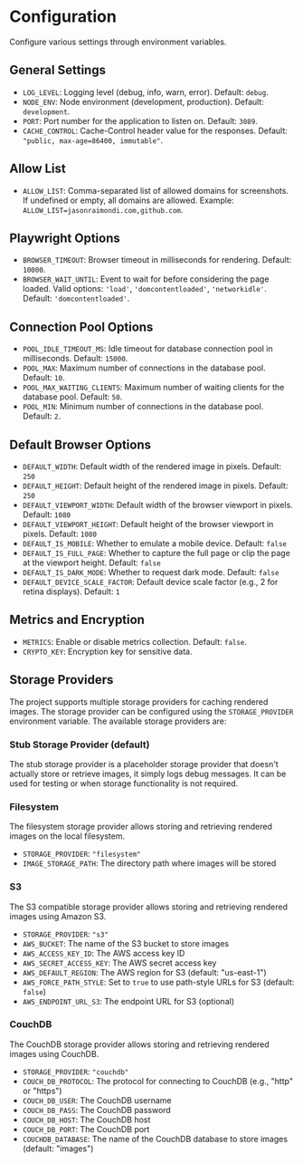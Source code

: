 # Configuration

Configure various settings through environment variables.

## General Settings

- `LOG_LEVEL`: Logging level (debug, info, warn, error). Default: `debug`.
- `NODE_ENV`: Node environment (development, production). Default: `development`.
- `PORT`: Port number for the application to listen on. Default: `3089`.
- `CACHE_CONTROL`: Cache-Control header value for the responses. Default: `"public, max-age=86400, immutable"`.

## Allow List

- `ALLOW_LIST`: Comma-separated list of allowed domains for screenshots. If undefined or empty, all domains are allowed. Example: `ALLOW_LIST=jasonraimondi.com,github.com`.

## Playwright Options

- `BROWSER_TIMEOUT`: Browser timeout in milliseconds for rendering. Default: `10000`.
- `BROWSER_WAIT_UNTIL`: Event to wait for before considering the page loaded. Valid options: `'load'`, `'domcontentloaded'`, `'networkidle'`. Default: `'domcontentloaded'`.

## Connection Pool Options

- `POOL_IDLE_TIMEOUT_MS`: Idle timeout for database connection pool in milliseconds. Default: `15000`.
- `POOL_MAX`: Maximum number of connections in the database pool. Default: `10`.
- `POOL_MAX_WAITING_CLIENTS`: Maximum number of waiting clients for the database pool. Default: `50`.
- `POOL_MIN`: Minimum number of connections in the database pool. Default: `2`.

## Default Browser Options

- `DEFAULT_WIDTH`: Default width of the rendered image in pixels. Default: `250`
- `DEFAULT_HEIGHT`: Default height of the rendered image in pixels. Default: `250`
- `DEFAULT_VIEWPORT_WIDTH`: Default width of the browser viewport in pixels. Default: `1080`
- `DEFAULT_VIEWPORT_HEIGHT`: Default height of the browser viewport in pixels. Default: `1080`
- `DEFAULT_IS_MOBILE`: Whether to emulate a mobile device. Default: `false`
- `DEFAULT_IS_FULL_PAGE`: Whether to capture the full page or clip the page at the viewport height. Default: `false`
- `DEFAULT_IS_DARK_MODE`: Whether to request dark mode. Default: `false`
- `DEFAULT_DEVICE_SCALE_FACTOR`: Default device scale factor (e.g., 2 for retina displays). Default: `1`

## Metrics and Encryption

- `METRICS`: Enable or disable metrics collection. Default: `false`.
- `CRYPTO_KEY`: Encryption key for sensitive data.

## Storage Providers

The project supports multiple storage providers for caching rendered images. The storage provider can be configured using the `STORAGE_PROVIDER` environment variable. The available storage providers are:

### Stub Storage Provider (default)

The stub storage provider is a placeholder storage provider that doesn't actually store or retrieve images, it simply logs debug messages. It can be used for testing or when storage functionality is not required.

### Filesystem

The filesystem storage provider allows storing and retrieving rendered images on the local filesystem.

- `STORAGE_PROVIDER`: `"filesystem"`
- `IMAGE_STORAGE_PATH`: The directory path where images will be stored

### S3

The S3 compatible storage provider allows storing and retrieving rendered images using Amazon S3.

- `STORAGE_PROVIDER`: `"s3"`
- `AWS_BUCKET`: The name of the S3 bucket to store images
- `AWS_ACCESS_KEY_ID`: The AWS access key ID
- `AWS_SECRET_ACCESS_KEY`: The AWS secret access key
- `AWS_DEFAULT_REGION`: The AWS region for S3 (default: "us-east-1")
- `AWS_FORCE_PATH_STYLE`: Set to `true` to use path-style URLs for S3 (default: `false`)
- `AWS_ENDPOINT_URL_S3`: The endpoint URL for S3 (optional)

### CouchDB

The CouchDB storage provider allows storing and retrieving rendered images using CouchDB.

- `STORAGE_PROVIDER`: `"couchdb"`
- `COUCH_DB_PROTOCOL`: The protocol for connecting to CouchDB (e.g., "http" or "https")
- `COUCH_DB_USER`: The CouchDB username
- `COUCH_DB_PASS`: The CouchDB password
- `COUCH_DB_HOST`: The CouchDB host
- `COUCH_DB_PORT`: The CouchDB port
- `COUCHDB_DATABASE`: The name of the CouchDB database to store images (default: "images")
